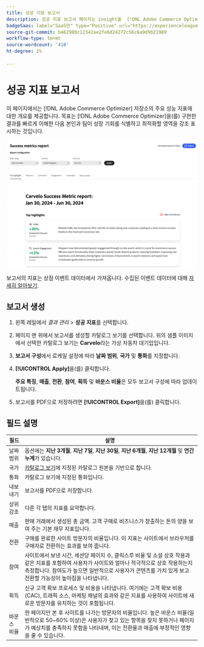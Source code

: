 ```yaml
---
title: 성공 지표 보고서
description: 성공 지표 보고서 페이지는 insight을  [!DNL Adobe Commerce Optimizer] 스토어의 주요 성능 지표에 제공합니다.
badgeSaas: label="SaaS만" type="Positive" url="https://experienceleague.adobe.com/ko/docs/commerce/user-guides/product-solutions" tooltip="Adobe Commerce as a Cloud Service 및 Adobe Commerce Optimizer 프로젝트에만 적용됩니다(Adobe 관리 SaaS 인프라)."
source-git-commit: b462980c12342ae2fe6d24272c56c6a9d9b21989
workflow-type: tm+mt
source-wordcount: '418'
ht-degree: 1%

---
```


# 성공 지표 보고서

이 페이지에서는 [!DNL Adobe Commerce Optimizer] 저장소의 주요 성능 지표에 대한 개요를 제공합니다. 목표는 [!DNL Adobe Commerce Optimizer]을(를) 구현한 결과를 빠르게 이해한 다음 본인과 팀이 성장 기회를 식별하고 최적화할 영역을 강조 표시하는 것입니다.

![성공 지표 보고서](../assets/success-metrics.png)

보고서의 지표는 상점 이벤트 데이터에서 가져옵니다. 수집된 이벤트 데이터에 대해 [자세히 알아보기](../setup/events/overview.md).

## 보고서 생성

1. 왼쪽 레일에서 _결과 관리_ > **성공 지표**&#x200B;를 선택합니다.
1. 페이지 맨 위에서 보고서를 생성할 카탈로그 보기를 선택합니다. 위의 샘플 이미지에서 선택한 카탈로그 보기는 **Carvelo**&#x200B;라는 가상 자동차 대기업입니다.
1. **보고서 구성**&#x200B;에서 로케일 설정에 따라 **날짜 범위**, **국가** 및 **통화**&#x200B;를 지정합니다.
1. **[!UICONTROL Apply]**&#x200B;을(를) 클릭합니다.

   **주요 특징**, **매출**, **전환**, **참여**, **획득** 및 **바운스 비율**&#x200B;은 모두 보고서 구성에 따라 업데이트됩니다.

1. 보고서를 PDF으로 저장하려면 **[!UICONTROL Export]**&#x200B;을(를) 클릭합니다.

## 필드 설명

| 필드 | 설명 |
|---|---|
| 날짜 범위 | 옵션에는 **지난 3개월**, **지난 7일**, **지난 30일**, **지난 6개월**, **지난 12개월** 및 **연간 누계**&#x200B;가 있습니다. |
| 국가 | [카탈로그 보기](../setup/catalog-view.md)에 지정된 카탈로그 원본을 기반으로 합니다. |
| 통화 | 카탈로그 보기에 지정된 통화입니다. |
| 내보내기 | 보고서를 PDF으로 저장합니다. |
| 상위 강조 | 다른 각 탭의 지표를 요약합니다. |
| 매출 | 판매 거래에서 생성된 총 금액. 고객 구매로 비즈니스가 창출하는 돈의 양을 보여 주는 기본 재무 지표입니다. |
| 전환 | 구매를 완료한 사이트 방문자의 비율입니다. 이 지표는 사이트에서 브라우저를 구매자로 전환하는 효과를 보여 줍니다. |
| 참여 | 사이트에서 보낸 시간, 세션당 페이지 수, 클릭스루 비율 및 소셜 상호 작용과 같은 지표를 포함하여 사용자가 사이트와 얼마나 적극적으로 상호 작용하는지 측정합니다. 참여도가 높으면 일반적으로 사용자가 콘텐츠를 가치 있게 보고 전환할 가능성이 높아짐을 나타냅니다. |
| 획득 | 신규 고객 확보 프로세스 및 비용을 나타냅니다. 여기에는 고객 확보 비용(CAC), 트래픽 소스, 마케팅 채널의 효과와 같은 지표를 사용하여 사이트에 새로운 방문자를 유치하는 것이 포함됩니다. |
| 바운스 비율 | 한 페이지만 본 후 사이트를 나가는 방문자의 비율입니다. 높은 바운스 비율(일반적으로 50~60% 이상)은 사용자가 찾고 있는 항목을 찾지 못하거나 페이지가 예상치를 충족하지 못함을 나타내며, 이는 전환율과 매출에 부정적인 영향을 줄 수 있습니다. |
